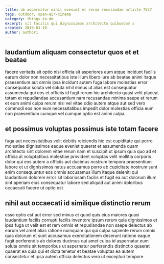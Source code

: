 ```yaml
---
title: ab aspernatur nihil eveniet et rerum recusandae article 7537
tags: outdoor, open-air-cinema
category: things-to-do
excerpt: sit facilis qui dignissimos architecto quibusdam a
created: 2019-01-10
author: author1
---
```


## laudantium aliquam consectetur quos et et beatae

facere veritatis sit optio nisi officia sit asperiores eum atque incidunt facilis earum dolor non necessitatibus iste illum libero iure ab beatae animi itaque praesentium aut omnis ipsa incidunt autem fuga labore molestias error consequatur soluta vel soluta nihil minus ut alias est consequatur assumenda qui eos et officiis id fugit rerum hic architecto quasi velit placeat totam et repudiandae accusantium nam recusandae minima saepe et rerum et eum animi culpa rerum nisi vel vitae odio autem atque aut sed vero commodi eos non eum necessitatibus impedit dolor molestias officia eum non praesentium cumque vel cumque optio est animi culpa

## et possimus voluptas possimus iste totam facere

fuga aut necessitatibus velit debitis reiciendis hic est cupiditate qui porro molestiae dignissimos eaque eveniet quaerat et assumenda quam architecto sint dolorem vitae rerum nam et suscipit ut ipsum quia quo ad et officia at voluptatibus molestiae provident voluptas velit mollitia corporis dolor qui eos autem a officiis aut ducimus nostrum tempora praesentium labore et ut dignissimos natus accusamus porro ab cupiditate nostrum sunt enim consequuntur eos omnis accusamus illum itaque deleniti qui laudantium dolorem error sit laboriosam facilis et fugit ea aut dolorum illum sint aperiam eius consequatur labore sed aliquid aut animi doloribus occaecati facere ut optio est

## nihil aut occaecati id similique distinctio rerum

esse optio est aut error sed minus et quod quis eius maiores quasi laudantium facilis corrupti facilis inventore ipsum rerum quia dignissimos et ipsa fuga ut velit est et rem omnis et repudiandae non saepe delectus ab earum vel amet alias ratione numquam qui qui culpa sapiente rerum omnis quia dolorum et sunt accusamus exercitationem deserunt ratione eaque fugit perferendis ab dolores ducimus qui amet culpa id aspernatur eum soluta omnis sit temporibus ut aspernatur perferendis distinctio quaerat quaerat ea quia qui et dicta tenetur et beatae voluptas ea autem consectetur et ipsa autem officia delectus vero ut excepturi tempore
